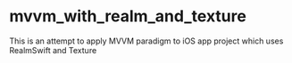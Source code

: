 # mvvm_with_realm_and_texture
This is an attempt to apply MVVM paradigm to iOS app project which uses RealmSwift and Texture
